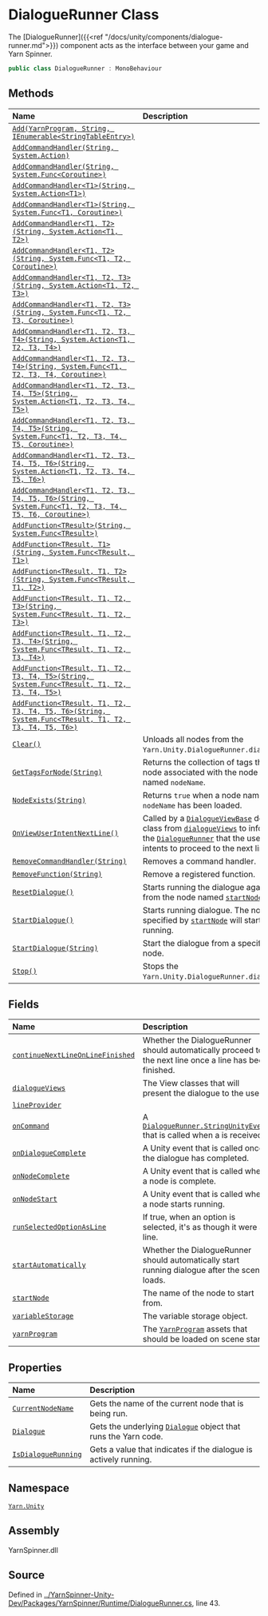 <!-- This file was generated by a tool. Do not edit this file by hand. -->

# DialogueRunner Class

The [DialogueRunner]({{<ref
"/docs/unity/components/dialogue-runner.md">}}) component acts as
the interface between your game and Yarn Spinner.


```csharp
public class DialogueRunner : MonoBehaviour
```



## Methods
|Name|Description|
|:---|:---|
|[`Add(YarnProgram, String, IEnumerable<StringTableEntry>)`](/api/csharp/yarn.unity/dialoguerunner.add-yarnprogram,system.string,ienumerable-stringtableentry--.md)||
|[`AddCommandHandler(String, System.Action)`](/api/csharp/yarn.unity/dialoguerunner.addcommandhandler-system.string,system.action-.md)||
|[`AddCommandHandler(String, System.Func<Coroutine>)`](/api/csharp/yarn.unity/dialoguerunner.addcommandhandler-system.string,system.func-coroutine--.md)||
|[`AddCommandHandler<T1>(String, System.Action<T1>)`](/api/csharp/yarn.unity/dialoguerunner.addcommandhandler--1-system.string,system.action---0--.md)||
|[`AddCommandHandler<T1>(String, System.Func<T1, Coroutine>)`](/api/csharp/yarn.unity/dialoguerunner.addcommandhandler--1-system.string,system.func---0,coroutine--.md)||
|[`AddCommandHandler<T1, T2>(String, System.Action<T1, T2>)`](/api/csharp/yarn.unity/dialoguerunner.addcommandhandler--2-system.string,system.action---0,--1--.md)||
|[`AddCommandHandler<T1, T2>(String, System.Func<T1, T2, Coroutine>)`](/api/csharp/yarn.unity/dialoguerunner.addcommandhandler--2-system.string,system.func---0,--1,coroutine--.md)||
|[`AddCommandHandler<T1, T2, T3>(String, System.Action<T1, T2, T3>)`](/api/csharp/yarn.unity/dialoguerunner.addcommandhandler--3-system.string,system.action---0,--1,--2--.md)||
|[`AddCommandHandler<T1, T2, T3>(String, System.Func<T1, T2, T3, Coroutine>)`](/api/csharp/yarn.unity/dialoguerunner.addcommandhandler--3-system.string,system.func---0,--1,--2,coroutine--.md)||
|[`AddCommandHandler<T1, T2, T3, T4>(String, System.Action<T1, T2, T3, T4>)`](/api/csharp/yarn.unity/dialoguerunner.addcommandhandler--4-system.string,system.action---0,--1,--2,--3--.md)||
|[`AddCommandHandler<T1, T2, T3, T4>(String, System.Func<T1, T2, T3, T4, Coroutine>)`](/api/csharp/yarn.unity/dialoguerunner.addcommandhandler--4-system.string,system.func---0,--1,--2,--3,coroutine--.md)||
|[`AddCommandHandler<T1, T2, T3, T4, T5>(String, System.Action<T1, T2, T3, T4, T5>)`](/api/csharp/yarn.unity/dialoguerunner.addcommandhandler--5-system.string,system.action---0,--1,--2,--3,--4--.md)||
|[`AddCommandHandler<T1, T2, T3, T4, T5>(String, System.Func<T1, T2, T3, T4, T5, Coroutine>)`](/api/csharp/yarn.unity/dialoguerunner.addcommandhandler--5-system.string,system.func---0,--1,--2,--3,--4,coroutine--.md)||
|[`AddCommandHandler<T1, T2, T3, T4, T5, T6>(String, System.Action<T1, T2, T3, T4, T5, T6>)`](/api/csharp/yarn.unity/dialoguerunner.addcommandhandler--6-system.string,system.action---0,--1,--2,--3,--4,--5--.md)||
|[`AddCommandHandler<T1, T2, T3, T4, T5, T6>(String, System.Func<T1, T2, T3, T4, T5, T6, Coroutine>)`](/api/csharp/yarn.unity/dialoguerunner.addcommandhandler--6-system.string,system.func---0,--1,--2,--3,--4,--5,coroutine--.md)||
|[`AddFunction<TResult>(String, System.Func<TResult>)`](/api/csharp/yarn.unity/dialoguerunner.addfunction--1-system.string,system.func---0--.md)||
|[`AddFunction<TResult, T1>(String, System.Func<TResult, T1>)`](/api/csharp/yarn.unity/dialoguerunner.addfunction--2-system.string,system.func---0,--1--.md)||
|[`AddFunction<TResult, T1, T2>(String, System.Func<TResult, T1, T2>)`](/api/csharp/yarn.unity/dialoguerunner.addfunction--3-system.string,system.func---0,--1,--2--.md)||
|[`AddFunction<TResult, T1, T2, T3>(String, System.Func<TResult, T1, T2, T3>)`](/api/csharp/yarn.unity/dialoguerunner.addfunction--4-system.string,system.func---0,--1,--2,--3--.md)||
|[`AddFunction<TResult, T1, T2, T3, T4>(String, System.Func<TResult, T1, T2, T3, T4>)`](/api/csharp/yarn.unity/dialoguerunner.addfunction--5-system.string,system.func---0,--1,--2,--3,--4--.md)||
|[`AddFunction<TResult, T1, T2, T3, T4, T5>(String, System.Func<TResult, T1, T2, T3, T4, T5>)`](/api/csharp/yarn.unity/dialoguerunner.addfunction--6-system.string,system.func---0,--1,--2,--3,--4,--5--.md)||
|[`AddFunction<TResult, T1, T2, T3, T4, T5, T6>(String, System.Func<TResult, T1, T2, T3, T4, T5, T6>)`](/api/csharp/yarn.unity/dialoguerunner.addfunction--7-system.string,system.func---0,--1,--2,--3,--4,--5,--6--.md)||
|[`Clear()`](/api/csharp/yarn.unity/dialoguerunner.clear.md)| Unloads all nodes from the `Yarn.Unity.DialogueRunner.dialogue`. |
|[`GetTagsForNode(String)`](/api/csharp/yarn.unity/dialoguerunner.gettagsfornode-string-.md)| Returns the collection of tags that the node associated with the node named `nodeName`. |
|[`NodeExists(String)`](/api/csharp/yarn.unity/dialoguerunner.nodeexists-system.string-.md)| Returns `true` when a node named `nodeName` has been loaded. |
|[`OnViewUserIntentNextLine()`](/api/csharp/yarn.unity/dialoguerunner.onviewuserintentnextline.md)| Called by a [`DialogueViewBase`](/api/csharp/yarn.unity/dialogueviewbase.md) derived class from [`dialogueViews`](/api/csharp/yarn.unity/dialoguerunner.dialogueviews.md) to inform the [`DialogueRunner`](/api/csharp/yarn.unity/dialoguerunner.md) that the user intents to proceed to the next line. |
|[`RemoveCommandHandler(String)`](/api/csharp/yarn.unity/dialoguerunner.removecommandhandler-system.string-.md)| Removes a command handler. |
|[`RemoveFunction(String)`](/api/csharp/yarn.unity/dialoguerunner.removefunction-system.string-.md)| Remove a registered function. |
|[`ResetDialogue()`](/api/csharp/yarn.unity/dialoguerunner.resetdialogue.md)| Starts running the dialogue again from the node named [`startNode`](/api/csharp/yarn.unity/dialoguerunner.startnode.md). |
|[`StartDialogue()`](/api/csharp/yarn.unity/dialoguerunner.startdialogue.md)| Starts running dialogue. The node specified by [`startNode`](/api/csharp/yarn.unity/dialoguerunner.startnode.md) will start running. |
|[`StartDialogue(String)`](/api/csharp/yarn.unity/dialoguerunner.startdialogue-system.string-.md)| Start the dialogue from a specific node. |
|[`Stop()`](/api/csharp/yarn.unity/dialoguerunner.stop.md)| Stops the `Yarn.Unity.DialogueRunner.dialogue`. |
## Fields
|Name|Description|
|:---|:---|
|[`continueNextLineOnLineFinished`](/api/csharp/yarn.unity/dialoguerunner.continuenextlineonlinefinished.md)| Whether the DialogueRunner should automatically proceed to the next line once a line has been finished. |
|[`dialogueViews`](/api/csharp/yarn.unity/dialoguerunner.dialogueviews.md)| The View classes that will present the dialogue to the user. |
|[`lineProvider`](/api/csharp/yarn.unity/dialoguerunner.lineprovider.md)||
|[`onCommand`](/api/csharp/yarn.unity/dialoguerunner.oncommand.md)| A [`DialogueRunner.StringUnityEvent`](/api/csharp/yarn.unity/dialoguerunner.stringunityevent.md) that is called when a <see cref="!:Command"></see>  is received. |
|[`onDialogueComplete`](/api/csharp/yarn.unity/dialoguerunner.ondialoguecomplete.md)| A Unity event that is called once the dialogue has completed. |
|[`onNodeComplete`](/api/csharp/yarn.unity/dialoguerunner.onnodecomplete.md)| A Unity event that is called when a node is complete. |
|[`onNodeStart`](/api/csharp/yarn.unity/dialoguerunner.onnodestart.md)| A Unity event that is called when a node starts running. |
|[`runSelectedOptionAsLine`](/api/csharp/yarn.unity/dialoguerunner.runselectedoptionasline.md)| If true, when an option is selected, it's as though it were a line. |
|[`startAutomatically`](/api/csharp/yarn.unity/dialoguerunner.startautomatically.md)| Whether the DialogueRunner should automatically start running dialogue after the scene loads. |
|[`startNode`](/api/csharp/yarn.unity/dialoguerunner.startnode.md)|The name of the node to start from.|
|[`variableStorage`](/api/csharp/yarn.unity/dialoguerunner.variablestorage.md)| The variable storage object. |
|[`yarnProgram`](/api/csharp/yarn.unity/dialoguerunner.yarnprogram.md)| The [`YarnProgram`](/api/csharp/yarn.unity/yarnprogram.md) assets that should be loaded on scene start. |
## Properties
|Name|Description|
|:---|:---|
|[`CurrentNodeName`](/api/csharp/yarn.unity/dialoguerunner.currentnodename.md)| Gets the name of the current node that is being run. |
|[`Dialogue`](/api/csharp/yarn.unity/dialoguerunner.dialogue.md)| Gets the underlying [`Dialogue`](/api/csharp/yarn.unity/dialoguerunner.dialogue.md) object that runs the Yarn code. |
|[`IsDialogueRunning`](/api/csharp/yarn.unity/dialoguerunner.isdialoguerunning.md)| Gets a value that indicates if the dialogue is actively running. |
## Namespace
[`Yarn.Unity`](/api/csharp/yarn.unity/README.md)

## Assembly
YarnSpinner.dll

## Source
Defined in [../YarnSpinner-Unity-Dev/Packages/YarnSpinner/Runtime/DialogueRunner.cs](https://github.com/YarnSpinnerTool/YarnSpinner-Unity//blob/develop/Runtime/DialogueRunner.cs#L43), line 43.
